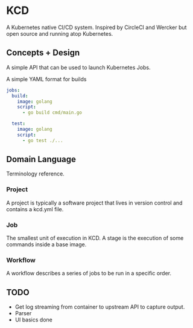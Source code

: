 # KCD

A Kubernetes native CI/CD system. Inspired by CircleCI and Wercker but open source and running atop Kubernetes.

## Concepts + Design

A simple API that can be used to launch Kubernetes Jobs.

A simple YAML format for builds

```yaml
jobs:
  build:
    image: golang
    script:
      - go build cmd/main.go

  test:
    image: golang
    script:
      - go test ./...
```

## Domain Language

Terminology reference.

### Project

A project is typically a software project that lives in version control and contains a kcd.yml file.

### Job

The smallest unit of execution in KCD. A stage is the execution of some commands inside a base image.

### Workflow

A workflow describes a series of jobs to be run in a specific order.

## TODO

* Get log streaming from container to upstream API to capture output.
* Parser
* UI basics done
